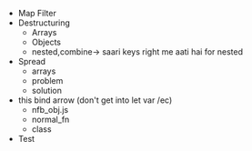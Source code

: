 * Map Filter
* Destructuring
   * Arrays 
   * Objects
   * nested,combine-> saari keys right me aati hai for nested
* Spread
   * arrays
   * problem
   * solution
* this bind arrow (don't get into let var /ec)
   * nfb_obj.js
   * normal_fn
   * class
* Test

